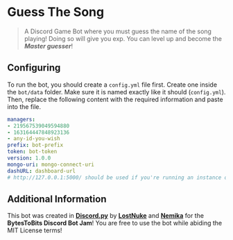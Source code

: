 # **Guess The Song**
> A Discord Game Bot where you must guess the name of the song playing! Doing so will give you exp. You can level up and become the ***Master guesser***!

## Configuring
To run the bot, you should create a `config.yml` file first. Create one inside the `bot/data` folder. Make sure it is named exactly like it should (`config.yml`). Then, replace the following content with the required information and paste into the file.
```yaml
managers:
- 219567539049594880
- 163164447848923136
- any-id-you-wish
prefix: bot-prefix
token: bot-token
version: 1.0.0
mongo-uri: mongo-connect-uri
dashURL: dashboard-url 
# http://127.0.0.1:5000/ should be used if you're running an instance of the bot on your personal computer and the dashboard is not public. In case you have set it up in a webserver, use that URL instead.
```

## Additional Information
This bot was created in **[Discord.py](https://github.com/Rapptz/discord.py)** by **[LostNuke](https://github.com/LostNuke)** and **[Nemika](https://github.com/Nemika-Haj/)** for the **BytesToBits Discord Bot Jam**! You are free to use the bot while abiding the MIT License terms!
